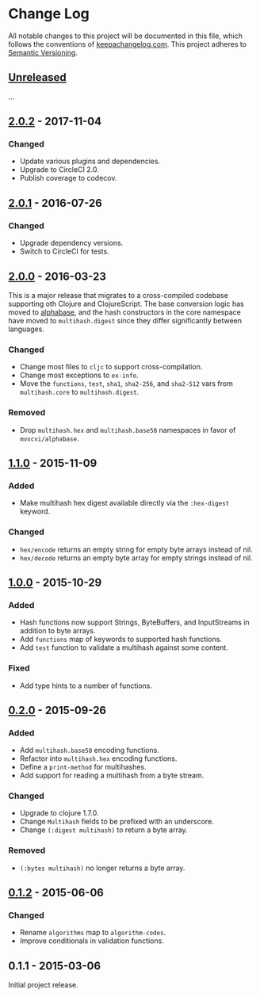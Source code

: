Change Log
==========

All notable changes to this project will be documented in this file, which
follows the conventions of [keepachangelog.com](http://keepachangelog.com/).
This project adheres to [Semantic Versioning](http://semver.org/).

## [Unreleased]

...

## [2.0.2] - 2017-11-04

### Changed
- Update various plugins and dependencies.
- Upgrade to CircleCI 2.0.
- Publish coverage to codecov.

## [2.0.1] - 2016-07-26

### Changed
- Upgrade dependency versions.
- Switch to CircleCI for tests.

## [2.0.0] - 2016-03-23

This is a major release that migrates to a cross-compiled codebase supporting
oth Clojure and ClojureScript. The base conversion logic has moved to
[alphabase](https://github.com/greglook/alphabase), and the hash constructors in
the core namespace have moved to `multihash.digest` since they differ
significantly between languages.

### Changed
- Change most files to `cljc` to support cross-compilation.
- Change most exceptions to `ex-info`.
- Move the `functions`, `test`, `sha1`, `sha2-256`, and `sha2-512` vars from
  `multihash.core` to `multihash.digest`.

### Removed
- Drop `multihash.hex` and `multihash.base58` namespaces in favor of
  `mvxcvi/alphabase`.

## [1.1.0] - 2015-11-09

### Added
- Make multihash hex digest available directly via the `:hex-digest` keyword.

### Changed
- `hex/encode` returns an empty string for empty byte arrays instead of nil.
- `hex/decode` returns an empty byte array for empty strings instead of nil.

## [1.0.0] - 2015-10-29

### Added
- Hash functions now support Strings, ByteBuffers, and InputStreams in addition
  to byte arrays.
- Add `functions` map of keywords to supported hash functions.
- Add `test` function to validate a multihash against some content.

### Fixed
- Add type hints to a number of functions.

## [0.2.0] - 2015-09-26

### Added
- Add `multihash.base58` encoding functions.
- Refactor into `multihash.hex` encoding functions.
- Define a `print-method` for multihashes.
- Add support for reading a multihash from a byte stream.

### Changed
- Upgrade to clojure 1.7.0.
- Change `Multihash` fields to be prefixed with an underscore.
- Change `(:digest multihash)` to return a byte array.

### Removed
- `(:bytes multihash)` no longer returns a byte array.

## [0.1.2] - 2015-06-06

### Changed
- Rename `algorithms` map to `algorithm-codes`.
- Improve conditionals in validation functions.

## 0.1.1 - 2015-03-06

Initial project release.

[Unreleased]: https://github.com/greglook/clj-multihash/compare/2.0.2...HEAD
[2.0.2]: https://github.com/greglook/clj-multihash/compare/2.0.1...2.0.2
[2.0.1]: https://github.com/greglook/clj-multihash/compare/2.0.0...2.0.1
[2.0.0]: https://github.com/greglook/clj-multihash/compare/1.1.0...2.0.0
[1.1.0]: https://github.com/greglook/clj-multihash/compare/1.0.0...1.1.0
[1.0.0]: https://github.com/greglook/clj-multihash/compare/0.2.0...1.0.0
[0.2.0]: https://github.com/greglook/clj-multihash/compare/0.1.2...0.2.0
[0.1.2]: https://github.com/greglook/clj-multihash/compare/0.1.1...0.1.2
